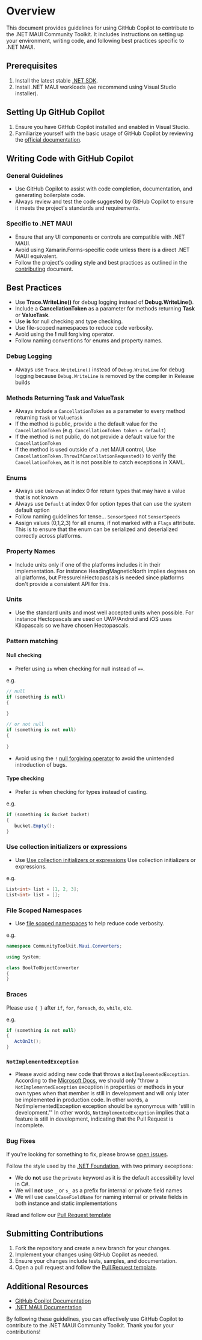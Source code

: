 # Overview
This document provides guidelines for using GitHub Copilot to contribute to the .NET MAUI Community Toolkit. It includes instructions on setting up your environment, writing code, and following best practices specific to .NET MAUI.

## Prerequisites
1.	Install the latest stable [.NET SDK](https://dotnet.microsoft.com/en-us/download).
2.	Install .NET MAUI workloads (we recommend using Visual Studio installer).

## Setting Up GitHub Copilot
1.	Ensure you have GitHub Copilot installed and enabled in Visual Studio.
2.	Familiarize yourself with the basic usage of GitHub Copilot by reviewing the [official documentation](https://docs.github.com/en/copilot).

## Writing Code with GitHub Copilot
### General Guidelines
* Use GitHub Copilot to assist with code completion, documentation, and generating boilerplate code.
* Always review and test the code suggested by GitHub Copilot to ensure it meets the project's standards and requirements.

### Specific to .NET MAUI
* Ensure that any UI components or controls are compatible with .NET MAUI.
* Avoid using Xamarin.Forms-specific code unless there is a direct .NET MAUI equivalent.
* Follow the project's coding style and best practices as outlined in the [contributing](https://github.com/CommunityToolkit/Maui/blob/main/CONTRIBUTING.md) document.

## Best Practices
* Use **Trace.WriteLine()** for debug logging instead of **Debug.WriteLine()**.
* Include a **CancellationToken** as a parameter for methods returning **Task** or **ValueTask**.
* Use **is** for null checking and type checking.
* Use file-scoped namespaces to reduce code verbosity.
* Avoid using the **!** null forgiving operator.
* Follow naming conventions for enums and property names.

### Debug Logging
* Always use `Trace.WriteLine()` instead of `Debug.WriteLine` for debug logging because `Debug.WriteLine` is removed by the compiler in Release builds

### Methods Returning Task and ValueTask
* Always include a `CancellationToken` as a parameter to every method returning `Task` or `ValueTask`
* If the method is public, provide a the default value for the `CancellationToken` (e.g. `CancellationToken token = default`)
* If the method is not public, do not provide a default value for the `CancellationToken`
* If the method is used outside of a .net MAUI control, Use `CancellationToken.ThrowIfCancellationRequested()` to verify the `CancellationToken`, as it is not possible to catch exceptions in XAML.

### Enums
* Always use `Unknown` at index 0 for return types that may have a value that is not known
* Always use `Default` at index 0 for option types that can use the system default option
* Follow naming guidelines for tense... `SensorSpeed` not `SensorSpeeds`
* Assign values (0,1,2,3) for all enums, if not marked with a `Flags` attribute. This is to ensure that the enum can be serialized and deserialized correctly across platforms.

### Property Names
* Include units only if one of the platforms includes it in their implementation. For instance HeadingMagneticNorth implies degrees on all platforms, but PressureInHectopascals is needed since platforms don't provide a consistent API for this.

### Units
* Use the standard units and most well accepted units when possible. For instance Hectopascals are used on UWP/Android and iOS uses Kilopascals so we have chosen Hectopascals.

### Pattern matching
#### Null checking
* Prefer using `is` when checking for null instead of `==`.

e.g.

```csharp
// null
if (something is null)
{

}

// or not null
if (something is not null)
{
   
}
```

* Avoid using the `!` [null forgiving operator](https://docs.microsoft.com/en-us/dotnet/csharp/language-reference/operators/null-forgiving) to avoid the unintended introduction of bugs.

#### Type checking
* Prefer `is` when checking for types instead of casting.

e.g.

```csharp
if (something is Bucket bucket)
{
   bucket.Empty();
}
```

### Use collection initializers or expressions
* Use [Use collection initializers or expressions](https://learn.microsoft.com/en-gb/dotnet/fundamentals/code-analysis/style-rules/ide0028) Use collection initializers or expressions.

e.g.

```csharp
List<int> list = [1, 2, 3];
List<int> list = [];
```

### File Scoped Namespaces
* Use [file scoped namespaces](https://docs.microsoft.com/en-us/dotnet/csharp/language-reference/proposals/csharp-10.0/file-scoped-namespaces) to help reduce code verbosity.

e.g.

```csharp
namespace CommunityToolkit.Maui.Converters;

using System;

class BoolToObjectConverter
{
}
```

### Braces
Please use `{ }` after `if`, `for`, `foreach`, `do`, `while`, etc.

e.g.

```csharp
if (something is not null)
{
   ActOnIt();
}
```

### `NotImplementedException`
* Please avoid adding new code that throws a `NotImplementedException`. According to the [Microsoft Docs](https://docs.microsoft.com/dotnet/api/system.notimplementedexception), we should only "throw a `NotImplementedException` exception in properties or methods in your own types when that member is still in development and will only later be implemented in production code. In other words, a NotImplementedException exception should be synonymous with 'still in development.'"
In other words, `NotImplementedException` implies that a feature is still in development, indicating that the Pull Request is incomplete.

### Bug Fixes
If you're looking for something to fix, please browse [open issues](https://github.com/CommunityToolkit/Maui/issues).

Follow the style used by the [.NET Foundation](https://github.com/dotnet/runtime/blob/master/docs/coding-guidelines/coding-style.md), with two primary exceptions:

* We do **not** use the `private` keyword as it is the default accessibility level in C#.
* We will **not** use `_` or `s_` as a prefix for internal or private field names
* We will use `camelCaseFieldName` for naming internal or private fields in both instance and static implementations

Read and follow our [Pull Request template](https://github.com/CommunityToolkit/Maui/blob/main/.github/PULL_REQUEST_TEMPLATE.md)

## Submitting Contributions
1.	Fork the repository and create a new branch for your changes.
2.	Implement your changes using GitHub Copilot as needed.
3.	Ensure your changes include tests, samples, and documentation.
4.	Open a pull request and follow the [Pull Request template](https://github.com/CommunityToolkit/Maui/blob/main/.github/PULL_REQUEST_TEMPLATE.md).

## Additional Resources
- [GitHub Copilot Documentation](https://docs.github.com/en/copilot)
- [.NET MAUI Documentation](https://learn.microsoft.com/en-us/dotnet/maui/)

By following these guidelines, you can effectively use GitHub Copilot to contribute to the .NET MAUI Community Toolkit. Thank you for your contributions!
